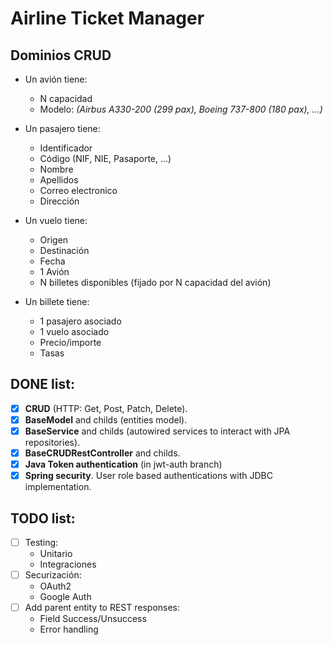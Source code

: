 # Airline Ticket Manager

## Dominios CRUD

- Un avión tiene:
  - N capacidad
  - Modelo: _(Airbus A330-200 (299 pax), Boeing 737-800 (180 pax), ...)_

- Un pasajero tiene:
  - Identificador
  - Código (NIF, NIE, Pasaporte, ...)
  - Nombre
  - Apellidos
  - Correo electronico
  - Dirección

- Un vuelo tiene:
  - Origen
  - Destinación
  - Fecha
  - 1 Avión
  - N billetes disponibles (fijado por N capacidad del avión)

- Un billete tiene:
  - 1 pasajero asociado
  - 1 vuelo asociado
  - Precio/importe
  - Tasas
  
 ## DONE list:
 - [x] **CRUD** (HTTP: Get, Post, Patch, Delete).
 - [x] **BaseModel** and childs (entities model).
 - [x] **BaseService** and childs (autowired services to interact with JPA repositories).
 - [x] **BaseCRUDRestController** and childs.
 - [x] **Java Token authentication** (in jwt-auth branch)
 - [x] **Spring security**. User role based authentications with JDBC implementation.
 
 ## TODO list:
 - [ ] Testing: 
    - Unitario
    - Integraciones
 - [ ] Securización:
    - OAuth2
    - Google Auth
- [ ] Add parent entity to REST responses:
    - Field Success/Unsuccess
    - Error handling
